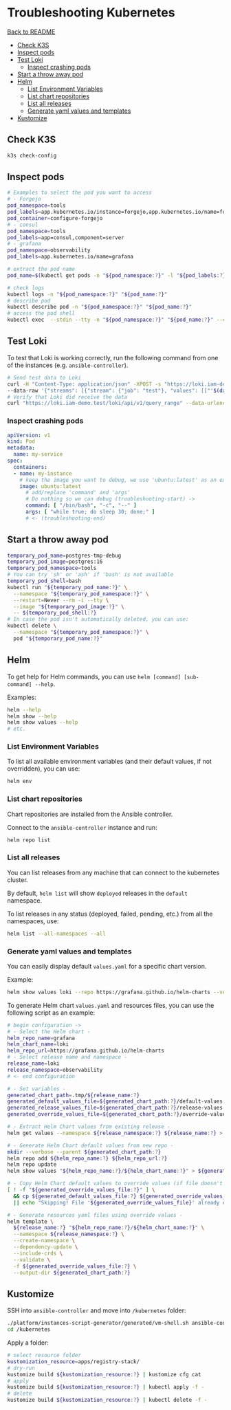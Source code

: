 # Troubleshooting Kubernetes

[Back to README](README.md)

- [Check K3S](#check-k3s)
- [Inspect pods](#inspect-pods)
- [Test Loki](#test-loki)
  - [Inspect crashing pods](#inspect-crashing-pods)
- [Start a throw away pod](#start-a-throw-away-pod)
- [Helm](#helm)
  - [List Environment Variables](#list-environment-variables)
  - [List chart repositories](#list-chart-repositories)
  - [List all releases](#list-all-releases)
  - [Generate yaml values and templates](#generate-yaml-values-and-templates)
- [Kustomize](#kustomize)

## Check K3S

```sh
k3s check-config
```

## Inspect pods

```sh
# Examples to select the pod you want to access
# - Forgejo
pod_namespace=tools
pod_labels=app.kubernetes.io/instance=forgejo,app.kubernetes.io/name=forgejo
pod_container=configure-forgejo
# - consul
pod_namespace=tools
pod_labels=app=consul,component=server
# - grafana
pod_namespace=observability
pod_labels=app.kubernetes.io/name=grafana

# extract the pod name
pod_name=$(kubectl get pods -n "${pod_namespace:?}" -l "${pod_labels:?}" -o jsonpath="{.items[0].metadata.name}")

# check logs
kubectl logs -n "${pod_namespace:?}" "${pod_name:?}"
# describe pod
kubectl describe pod -n "${pod_namespace:?}" "${pod_name:?}"
# access the pod shell
kubectl exec  --stdin --tty -n "${pod_namespace:?}" "${pod_name:?}" --container="${pod_container:-}" -- /bin/sh
```

## Test Loki

To test that Loki is working correctly, run the following command from one of the
instances (e.g. `ansible-controller`).

```sh
# Send test data to Loki
curl -H "Content-Type: application/json" -XPOST -s "https://loki.iam-demo.test/loki/api/v1/push"  \
--data-raw '{"streams": [{"stream": {"job": "test"}, "values": [["'$(date +%s)'000000000", "fizzbuzz"]]}]}'
# Verify that Loki did receive the data
curl "https://loki.iam-demo.test/loki/api/v1/query_range" --data-urlencode 'query={job="test"}' | jq .data.result
```

### Inspect crashing pods

```yaml
apiVersion: v1
kind: Pod
metadata:
  name: my-service
spec:
  containers:
  - name: my-instance
    # keep the image you want to debug, we use 'ubuntu:latest' as an example
    image: ubuntu:latest
      # add/replace 'command' and 'args'
      # Do nothing so we can debug (troubleshooting-start) ->
      command: [ "/bin/bash", "-c", "--" ]
      args: [ "while true; do sleep 30; done;" ]
      # <- (troubleshooting-end)
```

## Start a throw away pod

```sh
temporary_pod_name=postgres-tmp-debug
temporary_pod_image=postgres:16
temporary_pod_namespace=tools
# You can try 'sh' or 'ash' if 'bash' is not available
temporary_pod_shell=bash
kubectl run "${temporary_pod_name:?}" \
  --namespace "${temporary_pod_namespace:?}" \
  --restart=Never --rm -i --tty \
  --image "${temporary_pod_image:?}" \
  -- ${temporary_pod_shell:?}
# In case the pod isn't automatically deleted, you can use:
kubectl delete \
  --namespace "${temporary_pod_namespace:?}" \
  pod "${temporary_pod_name:?}"
```

## Helm

To get help for Helm commands, you can use  `helm [command] [sub-command] --help`.

Examples:

```sh
helm --help
helm show --help
helm show values --help
# etc.
```

### List Environment Variables

To list all available environment variables (and their default values, if not
overridden), you can use:

```sh
helm env
```

### List chart repositories

Chart repositories are installed from the Ansible controller.

Connect to the `ansible-controller` instance and run:

```sh
helm repo list
```

### List all releases

You can list releases from any machine that can connect to the kubernetes cluster.

By default, `helm list` will show `deployed` releases in the `default`
namespace.

To list releases in any status (deployed, failed, pending, etc.) from all the
namespaces, use:

```sh
helm list --all-namespaces --all
```

### Generate yaml values and templates

You can easily display default `values.yaml` for a specific chart version.

Example:

```sh
helm show values loki --repo https://grafana.github.io/helm-charts --version '5.43.3' > loki-defaults.yaml
```

To generate Helm chart `values.yaml` and resources files, you can use the
following script as an example:

```sh
# begin configuration ->
# - Select the Helm chart -
helm_repo_name=grafana
helm_chart_name=loki
helm_repo_url=https://grafana.github.io/helm-charts
# - Select release name and namespace -
release_name=loki
release_namespace=observability
# <- end configuration

# - Set variables -
generated_chart_path=.tmp/${release_name:?}
generated_default_values_file=${generated_chart_path:?}/default-values.yaml
generated_release_values_file=${generated_chart_path:?}/release-values.yaml
generated_override_values_file=${generated_chart_path:?}/override-values.yaml

# - Extract Helm Chart values from existing release -
helm get values --namespace ${release_namespace:?} ${release_name:?} > ${generated_release_values_file:?}

# - Generate Helm Chart default values from new repo -
mkdir --verbose --parent ${generated_chart_path:?}
helm repo add ${helm_repo_name:?} ${helm_repo_url:?}
helm repo update
helm show values "${helm_repo_name:?}/${helm_chart_name:?}" > ${generated_default_values_file:?}

# - Copy Helm Chart default values to override values (if file doesn't exist) -
[ ! -f "${generated_override_values_file:?}" ] \
  && cp ${generated_default_values_file:?} ${generated_override_values_file} \
  || echo "Skipping! File '${generated_override_values_file}' already exist."

# - Generate resources yaml files using override values -
helm template \
  ${release_name:?} "${helm_repo_name:?}/${helm_chart_name:?}" \
  --namespace ${release_namespace:?} \
  --create-namespace \
  --dependency-update \
  --include-crds \
  --validate \
  -f ${generated_override_values_file:?} \
  --output-dir ${generated_chart_path:?}
```

## Kustomize

SSH into `ansible-controller` and move into `/kubernetes` folder:

```sh
./platform/instances-script-generator/generated/vm-shell.sh ansible-controller
cd /kubernetes
```

Apply a folder:

```sh
# select resource folder
kustomization_resource=apps/registry-stack/
# dry-run
kustomize build ${kustomization_resource:?} | kustomize cfg cat
# apply
kustomize build ${kustomization_resource:?} | kubectl apply -f -
# delete
kustomize build ${kustomization_resource:?} | kubectl delete -f -
```
